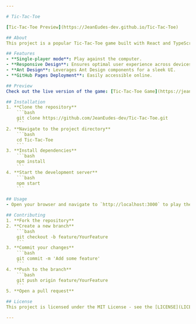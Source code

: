 ```yaml
---

# Tic-Tac-Toe

[Tic-Tac-Toe Preview](https://JeanEudes-dev.github.io/Tic-Tac-Toe)

## About
This project is a popular Tic-Tac-Toe game built with React and TypeScript, utilizing Ant Design components for a polished and professional interface. The game includes a single-player mode where you play against an AI opponent.

## Features
- **Single-player mode**: Play against the computer.
- **Responsive Design**: Ensures optimal user experience across devices.
- **Ant Design**: Leverages Ant Design components for a sleek UI.
- **GitHub Pages Deployment**: Easily accessible online.

## Preview
Check out the live version of the game: [Tic-Tac-Toe Game](https://jeaneudes-dev.github.io/Tic-Tac-Toe/)

## Installation
1. **Clone the repository**
    ```bash
    git clone https://github.com/JeanEudes-dev/Tic-Tac-Toe.git
    ```
2. **Navigate to the project directory**
    ```bash
    cd Tic-Tac-Toe
    ```
3. **Install dependencies**
    ```bash
    npm install
    ```
4. **Start the development server**
    ```bash
    npm start
    ```

## Usage
- Open your browser and navigate to `http://localhost:3000` to play the game locally.

## Contributing
1. **Fork the repository**
2. **Create a new branch**
    ```bash
    git checkout -b feature/YourFeature
    ```
3. **Commit your changes**
    ```bash
    git commit -m 'Add some feature'
    ```
4. **Push to the branch**
    ```bash
    git push origin feature/YourFeature
    ```
5. **Open a pull request**

## License
This project is licensed under the MIT License - see the [LICENSE](LICENSE) file for details.

---
```

